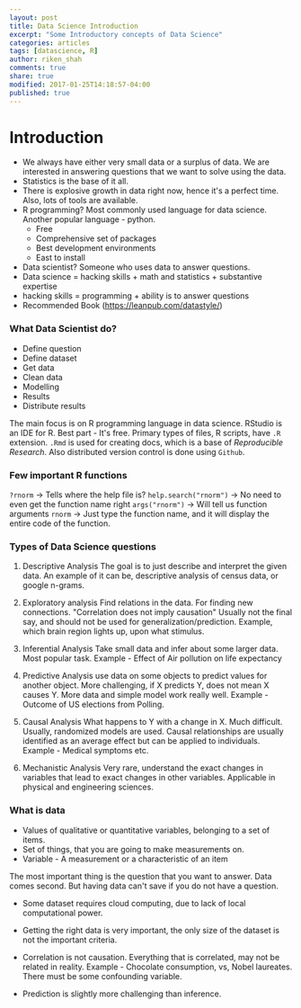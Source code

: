 ```yaml
---
layout: post
title: Data Science Introduction
excerpt: "Some Introductory concepts of Data Science"
categories: articles
tags: [datascience, R]
author: riken_shah
comments: true
share: true
modified: 2017-01-25T14:18:57-04:00
published: true
---
```


# Introduction

- We always have either very small data or a surplus of data. We are interested in answering questions that we want to solve using the data.
- Statistics is the base of it all.
- There is explosive growth in data right now, hence it's a perfect time. Also, lots of tools are available.
- R programming? Most commonly used language for data science. Another popular language - python. 
    - Free
    - Comprehensive set of packages
    - Best development environments
    - East to install
- Data scientist? Someone who uses data to answer questions. 
- Data science = hacking skills + math and statistics + substantive expertise
- hacking skills = programming + ability is to answer questions
- Recommended Book (https://leanpub.com/datastyle/)

### What Data Scientist do?
- Define question
- Define dataset
- Get data
- Clean data
- Modelling
- Results
- Distribute results

The main focus is on R programming language in data science. RStudio is an IDE for R. Best part - It's free. Primary types of files, R scripts, have `.R` extension. `.Rmd` is used for creating docs, which is a base of *Reproducible Research*. Also distributed version control is done using `Github`. 

### Few important R functions

`?rnorm` -> Tells where the help file is?
`help.search("rnorm")` -> No need to even get the function name right
`args("rnorm")` -> Will tell us function arguments
`rnorm` -> Just type the function name, and it will display the entire code of the function.


### Types of Data Science questions

1. Descriptive Analysis
The goal is to just describe and interpret the given data. An example of it can be, descriptive analysis of census data, or google n-grams.

2. Exploratory analysis
Find relations in the data. For finding new connections. 
"Correlation does not imply causation"
Usually not the final say, and should not be used for generalization/prediction.
Example, which brain region lights up, upon what stimulus.

3. Inferential Analysis
Take small data and infer about some larger data. Most popular task.
Example - Effect of Air pollution on life expectancy

4. Predictive Analysis
use data on some objects to predict values for another object.
More challenging, if X predicts Y, does not mean X causes Y.
More data and simple model work really well.
Example - Outcome of US elections from Polling.

5. Causal Analysis
What happens to Y with a change in X. Much difficult. 
Usually, randomized models are used.
Causal relationships are usually identified as an average effect but can be applied to individuals.
Example - Medical symptoms etc.

6. Mechanistic Analysis
Very rare, understand the exact changes in variables that lead to exact changes in other variables. 
Applicable in physical and engineering sciences.

### What is data

- Values of qualitative or quantitative variables, belonging to a set of items.
- Set of things, that you are going to make measurements on.
- Variable - A measurement or a characteristic of an item

The most important thing is the question that you want to answer. Data comes second. But having data can't save if you do not have a question.

- Some dataset requires cloud computing, due to lack of local computational power.

- Getting the right data is very important, the only size of the dataset is not the important criteria.

- Correlation is not causation. Everything that is correlated, may not be related in reality. 
Example - Chocolate consumption, vs, Nobel laureates. There must be some confounding variable.

- Prediction is slightly more challenging than inference.
